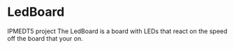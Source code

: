# LedBoard
IPMEDT5 project
The LedBoard is a board with LEDs that react on the speed off the board that your on.
